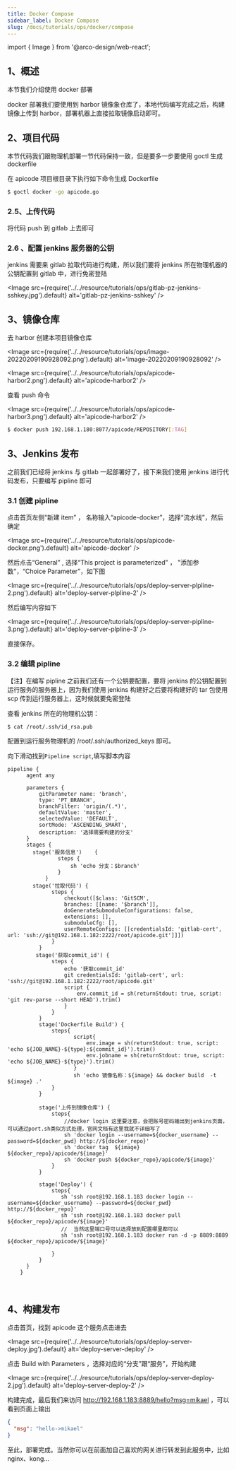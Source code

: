```yaml
---
title: Docker Compose
sidebar_label: Docker Compose
slug: /docs/tutorials/ops/docker/compose
---
```


import { Image } from '@arco-design/web-react';

## 1、概述

本节我们介绍使用 docker 部署

docker 部署我们要使用到 harbor 镜像象仓库了，本地代码编写完成之后，构建镜像上传到 harbor，部署机器上直接拉取镜像启动即可。

## 2、项目代码

本节代码我们跟物理机部署一节代码保持一致，但是要多一步要使用 goctl 生成 dockerfile

在 apicode 项目根目录下执行如下命令生成 Dockerfile

```sh
$ goctl docker -go apicode.go
```

### 2.5、上传代码

将代码 push 到 gitlab 上去即可

### 2.6 、配置 jenkins 服务器的公钥

jenkins 需要来 gitlab 拉取代码进行构建，所以我们要将 jenkins 所在物理机器的公钥配置到 gitlab 中，进行免密登陆

<Image
src={require('../../resource/tutorials/ops/gitlab-pz-jenkins-sshkey.jpg').default}
alt='gitlab-pz-jenkins-sshkey'
/>

## 3、镜像仓库

去 harbor 创建本项目镜像仓库

<Image
src={require('../../resource/tutorials/ops/image-20220209190928092.png').default}
alt='image-20220209190928092'
/>

<Image
src={require('../../resource/tutorials/ops/apicode-harbor2.png').default}
alt='apicode-harbor2'
/>

查看 push 命令

<Image
src={require('../../resource/tutorials/ops/apicode-harbor3.png').default}
alt='apicode-harbor2'
/>

```sh
$ docker push 192.168.1.180:8077/apicode/REPOSITORY[:TAG]
```

## 3、Jenkins 发布

之前我们已经将 jenkins 与 gitlab 一起部署好了，接下来我们使用 jenkins 进行代码发布，只要编写 pipline 即可

### 3.1 创建 pipline

点击首页左侧“新建 item” ， 名称输入“apicode-docker”，选择“流水线”，然后确定

<Image
src={require('../../resource/tutorials/ops/apicode-docker.png').default}
alt='apicode-docker'
/>

然后点击“General” , 选择“This project is parameterized” ， "添加参数"，“Choice Parameter”，如下图

<Image
src={require('../../resource/tutorials/ops/deploy-server-plpline-2.png').default}
alt='deploy-server-plpline-2'
/>

然后编写内容如下

<Image
src={require('../../resource/tutorials/ops/deploy-server-pipline-3.png').default}
alt='deploy-server-plpline-3'
/>

直接保存。

### 3.2 编辑 pipline

【注】在编写 pipline 之前我们还有一个公钥要配置，要将 jenkins 的公钥配置到运行服务的服务器上，因为我们使用 jenkins 构建好之后要将构建好的 tar 包使用 scp 传到运行服务器上，这时候就要免密登陆

查看 jenkins 所在的物理机公钥：

```shell
$ cat /root/.ssh/id_rsa.pub
```

配置到运行服务物理机的 /root/.ssh/authorized_keys 即可。

向下滑动找到`Pipeline script`,填写脚本内容

```shell
pipeline {
      agent any

      parameters {
          gitParameter name: 'branch',
          type: 'PT_BRANCH',
          branchFilter: 'origin/(.*)',
          defaultValue: 'master',
          selectedValue: 'DEFAULT',
          sortMode: 'ASCENDING_SMART',
          description: '选择需要构建的分支'
      }
      stages {
        stage('服务信息')    {
                steps {
                    sh 'echo 分支：$branch'
                }
            }
        stage('拉取代码') {
              steps {
                  checkout([$class: 'GitSCM',
                  branches: [[name: '$branch']],
                  doGenerateSubmoduleConfigurations: false,
                  extensions: [],
                  submoduleCfg: [],
                  userRemoteConfigs: [[credentialsId: 'gitlab-cert', url: 'ssh://git@192.168.1.182:2222/root/apicode.git']]])
              }
          }
         stage('获取commit_id') {
              steps {
                  echo '获取commit_id'
                  git credentialsId: 'gitlab-cert', url: 'ssh://git@192.168.1.182:2222/root/apicode.git'
                  script {
                      env.commit_id = sh(returnStdout: true, script: 'git rev-parse --short HEAD').trim()
                  }
              }
          }
          stage('Dockerfile Build') {
              steps{
                     script{
                         env.image = sh(returnStdout: true, script: 'echo ${JOB_NAME}-${type}:${commit_id}').trim()
                         env.jobname = sh(returnStdout: true, script: 'echo ${JOB_NAME}-${type}').trim()
                     }
                     sh 'echo 镜像名称：${image} && docker build  -t ${image} .'
              }
          }

          stage('上传到镜像仓库') {
              steps{
              	  //docker login 这里要注意，会把账号密码输出到jenkins页面，可以通过port.sh类似方式处理，官网文档有这里我就不详细写了
                  sh 'docker login --username=${docker_username} --password=${docker_pwd} http://${docker_repo}'
                  sh 'docker tag  ${image} ${docker_repo}/apicode/${image}'
                  sh 'docker push ${docker_repo}/apicode/${image}'
              }
          }

          stage('Deploy') {
              steps{
                 sh 'ssh root@192.168.1.183 docker login --username=${docker_username} --password=${docker_pwd} http://${docker_repo}'
                 sh 'ssh root@192.168.1.183 docker pull ${docker_repo}/apicode/${image}'
                 //  当然这里端口号可以选择放到配置哪里都可以
                 sh 'ssh root@192.168.1.183 docker run -d -p 8889:8889 ${docker_repo}/apicode/${image}'

              }
          }
      }
    }

```
​

## 4、构建发布

点击首页，找到 apicode 这个服务点击进去

<Image
src={require('../../resource/tutorials/ops/deploy-server-deploy.jpg').default}
alt='deploy-server-deploy'
/>

点击 Build with Parameters ，选择对应的“分支”跟“服务”，开始构建

<Image
src={require('../../resource/tutorials/ops/deploy-server-deploy-2.jpg').default}
alt='deploy-server-deploy-2'
/>

构建完成，最后我们来访问 http://192.168.1.183:8889/hello?msg=mikael ，可以看到页面上输出

```json
{
  "msg": "hello->mikael"
}
```

至此，部署完成。当然你可以在前面加自己喜欢的网关进行转发到此服务中，比如 nginx、kong...
